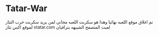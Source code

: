 # Tatar-War
تم اغلاق موقع اللعبه نهائيا وهذا هو سكربت اللعبه مجاني لمن يريد
سكربت حرب التتار لموقع اكس تتار xtatar.com لعبت المتصفح الشبيهه بترافيان
